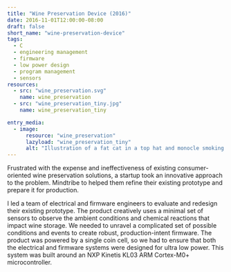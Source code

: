 ```yaml
---
title: "Wine Preservation Device (2016)"
date: 2016-11-01T12:00:00-08:00
draft: false
short_name: "wine-preservation-device"
tags:
  - C
  - engineering management
  - firmware
  - low power design
  - program management
  - sensors
resources:
  - src: "wine_preservation.svg"
    name: wine_preservation
  - src: "wine_preservation_tiny.jpg"
    name: wine_preservation_tiny

entry_media:
  - image:
      resource: "wine_preservation"
      lazyload: "wine_preservation_tiny"
      alt: "Illustration of a fat cat in a top hat and monocle smoking a cigar and enjoying wine dispensed from a ridiculously complex wine apparatus"
---
```

Frustrated with the expense and ineffectiveness of existing consumer-oriented wine preservation solutions, a startup took an innovative approach to the problem. Mindtribe to helped them refine their existing prototype and prepare it for production.

I led a team of electrical and firmware engineers to evaluate and redesign their existing prototype. The product creatively uses a minimal set of sensors to observe the ambient conditions and chemical reactions that impact wine storage. We needed to unravel a complicated set of possible conditions and events to create robust, production-intent firmware. The product was powered by a single coin cell, so we had to ensure that both the electrical and firmware systems were designed for ultra low power. This system was built around an NXP Kinetis KL03 ARM Cortex-M0+ microcontroller.
